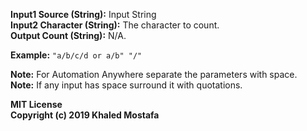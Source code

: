 **Input1 Source (String):** Input String   
**Input2 Character (String):** The character to count.   
**Output Count (String):** N/A.   

**Example:** `"a/b/c/d or a/b" "/"`

**Note:** For Automation Anywhere separate the parameters with space.  
**Note:** If any input has space surround it with quotations.  

**MIT License**  
**Copyright (c) 2019 Khaled Mostafa**
